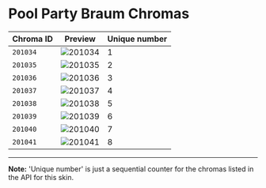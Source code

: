 # Pool Party Braum Chromas

| Chroma ID | Preview | Unique number |
|---|---|---|
| `201034` | ![201034](https://raw.communitydragon.org/latest/plugins/rcp-be-lol-game-data/global/default/v1/champion-chroma-images/201/201034.png) | 1 |
| `201035` | ![201035](https://raw.communitydragon.org/latest/plugins/rcp-be-lol-game-data/global/default/v1/champion-chroma-images/201/201035.png) | 2 |
| `201036` | ![201036](https://raw.communitydragon.org/latest/plugins/rcp-be-lol-game-data/global/default/v1/champion-chroma-images/201/201036.png) | 3 |
| `201037` | ![201037](https://raw.communitydragon.org/latest/plugins/rcp-be-lol-game-data/global/default/v1/champion-chroma-images/201/201037.png) | 4 |
| `201038` | ![201038](https://raw.communitydragon.org/latest/plugins/rcp-be-lol-game-data/global/default/v1/champion-chroma-images/201/201038.png) | 5 |
| `201039` | ![201039](https://raw.communitydragon.org/latest/plugins/rcp-be-lol-game-data/global/default/v1/champion-chroma-images/201/201039.png) | 6 |
| `201040` | ![201040](https://raw.communitydragon.org/latest/plugins/rcp-be-lol-game-data/global/default/v1/champion-chroma-images/201/201040.png) | 7 |
| `201041` | ![201041](https://raw.communitydragon.org/latest/plugins/rcp-be-lol-game-data/global/default/v1/champion-chroma-images/201/201041.png) | 8 |

---

**Note:** 'Unique number' is just a sequential counter for the chromas listed in the API for this skin.